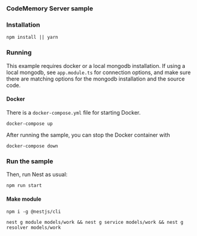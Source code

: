 ### CodeMemory Server sample

### Installation

`npm install || yarn`

### Running

This example requires docker or a local mongodb installation. If using a local mongodb, see `app.module.ts` for connection options, and make sure there are matching options for the mongodb installation and the source code.

#### Docker

There is a `docker-compose.yml` file for starting Docker.

`docker-compose up`

After running the sample, you can stop the Docker container with

`docker-compose down`

### Run the sample

Then, run Nest as usual:

`npm run start`

#### Make module

`npm i -g @nestjs/cli`

`nest g module models/work && nest g service models/work && nest g resolver models/work`
